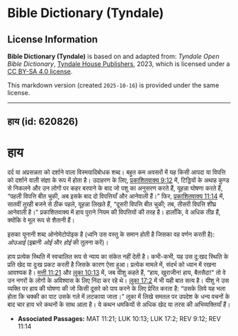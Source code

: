# Bible Dictionary (Tyndale)

## License Information

**Bible Dictionary (Tyndale)** is based on and adapted from: _Tyndale Open Bible Dictionary_, [Tyndale House Publishers](https://tyndaleopenresources.com/), 2023, which is licensed under a [CC BY-SA 4.0 license](https://creativecommons.org/licenses/by-sa/4.0/legalcode.en).

This markdown version (created `2025-10-16`) is provided under the same license.



--------------------------------

## हाय (id: 620826)

हाय
===

दर्द या अप्रसन्नता को दर्शाने वाला विस्मयादिबोधक शब्द। बहुत कम अवसरों में यह किसी आपदा या विपत्ति को दर्शाने वाली संज्ञा के रूप में होता है। उदाहरण के लिए, [प्रकाशितवाक्य 9:12](https://ref.ly/Rev9:12) में, टिड्डियों के अथाह कुण्ड से निकलने और उन लोगों पर कहर बरपाने के बाद जो पशु का अनुसरण करते हैं, यूहन्ना घोषणा करते हैं, “पहली विपत्ति बीत चुकी, अब इसके बाद दो विपत्तियाँ और आनेवाली हैं।” फिर, [प्रकाशितवाक्य 11:14](https://ref.ly/Rev11:14) में, सातवीं तुरही बजने से ठीक पहले, यूहन्ना लिखते हैं, “दूसरी विपत्ति बीत चुकी; तब, तीसरी विपत्ति शीघ्र आनेवाली है।" प्रकाशितवाक्य में हाय पुराने नियम की विपत्तियों की तरह है। हालाँकि, वे अधिक तीव्र हैं, क्योंकि वे मूल रूप से शैतानी हैं।

इसका यूनानी शब्द ओनोमेटोपोइक है (ध्वनि उस वस्तु के समान होती है जिसका वह वर्णन करती है): *ओउआई* (इब्रानी *ओई* और *होई* की तुलना करें)।

हाय प्रत्येक स्थिति में स्वचालित रूप से न्याय का संकेत नहीं देती है। कभी\-कभी, यह उस दु:खद स्थिति के प्रति खेद या दुःख प्रकट करती है जिसके कारण ऐसा हुआ। प्रत्येक मामले में, संदर्भ को ध्यान में रखना आवश्यक है। [मत्ती 11:21](https://ref.ly/Matt11:21) और [लूका 10:13](https://ref.ly/Luke10:13) में, जब यीशु कहते हैं, “हाय, खुराजीन! हाय, बैतसैदा!" तो वे उन नगरों के लोगों के अविश्वास के लिए निंदा कर रहे थे। [लूका 17:2](https://ref.ly/Luke17:2) में भी यही बात सत्य है। यीशु ने उस व्यक्ति पर हाय की घोषणा की जो किसी दूसरे को पाप करने के लिए प्रेरित करता है: “उसके लिये यह भला होता कि चक्की का पाट उसके गले में लटकाया जाता।” लूका में लिखे समतल पर उपदेश के धन्य वचनों के बाद चार हाय भरे कथनों के साथ आता है। ये कथन धमकियों से अधिक खेद या तरस की अभिव्यक्तियाँ हैं।

* **Associated Passages:** MAT 11:21; LUK 10:13; LUK 17:2; REV 9:12; REV 11:14

